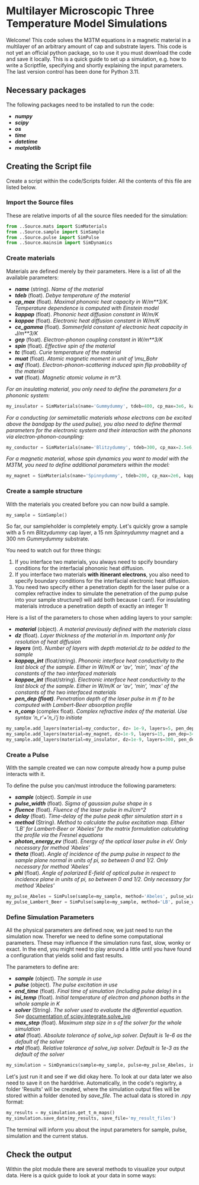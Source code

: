 # Multilayer Microscopic Three Temperature Model Simulations

Welcome! This code solves the M3TM equations in a magnetic material in a multilayer of an arbitrary amount of cap and substrate layers.
This code is not yet an official python package, so to use it you must download the code and save it locally.
This is a quick guide to set up a simulation, e.g. how to write a Scriptfile, specifying and shortly explaining the input parameters.
The last version control has been done for Python 3.11.

## Necessary packages
The following packages need to be installed to run the code:

- ***numpy***
- ***scipy***
- ***os***
- ***time***
- ***datetime***
- ***matplotlib***

## Creating the Script file
Create a script within the code/Scripts folder. All the contents of this file are listed below.

### Import the Source files
These are relative imports of all the source files needed for the simulation:

```python
from ..Source.mats import SimMaterials
from ..Source.sample import SimSample
from ..Source.pulse import SimPulse
from ..Source.mainsim import SimDynamics
```

### Create materials

Materials are defined merely by their parameters. Here is a list of all the available parameters:

- ***name*** (string).    _Name of the material_
- ***tdeb*** (float).     _Debye temperature of the material_
- ***cp_max*** (float).   _Maximal phononic heat capacity in W/m**3/K. Temperature dependence is computed with Einstein model_
- ***kappap*** (float).   _Phononic heat diffusion constant in W/m/K_
- ***kappae*** (float).   _Electronic heat diffusion constant in W/m/K_
- ***ce_gamma*** (float). _Sommerfeld constant of electronic heat capacity in J/m**3/K_
- ***gep*** (float).      _Electron-phonon coupling constant in W/m**3/K_
- ***spin*** (float).     _Effective spin of the material_
- ***tc*** (float).       _Curie temperature of the material_
- ***muat*** (float).     _Atomic magnetic moment in unit of \mu_Bohr_
- ***asf*** (float).      _Electron-phonon-scattering induced spin flip probability of the material_
- ***vat*** (float).      _Magnetic atomic volume in m^3._


_For an insulating material, you only need to define the parameters for a phononic system:_
```python
my_insulator = SimMaterials(name='Gummydummy', tdeb=400, cp_max=3e6, kappap=30.)
```

_For a conducting (or semimetallic materials whose electrons can be excited above the bandgap by the used pulse), you also need to define thermal parameters for the electronic system and their interaction with the phonons via electron-phonon-counpling:_
```python
my_conductor = SimMaterials(name='Blitzydummy', tdeb=300, cp_max=2.5e6, kappap=20., ce_gamma=100, kappae=100., gep=1e18)
```

_For a magnetic material, whose spin dynamics you want to model with the M3TM, you need to define additional parameters within the model:_
```python
my_magnet = SimMaterials(name='Spinnydummy', tdeb=200, cp_max=2e6, kappap=10., ce_gamma=75, kappae=150., gep=0.8e18, spin=2.5, vat=1e-28, tc=600., muat=5., asf=0.06)
```

### Create a sample structure

With the materials you created before you can now build a sample.

```python
my_sample = SimSample()
```

So far, our sampleholder is completely empty. Let's quickly grow a sample with a 5 nm _Blitzydummy_ cap layer, a 15 nm _Spinnydummy_ magnet and a 300 nm _Gummydummy_ substrate.

You need to watch out for three things:
1. If you interface two materials, you always need to spcify boundary conditions for the interfacial phononic heat diffusion.
2. If you interface two materials __with itinerant electrons__, you also need to specify boundary conditions for the interfacial electronic heat diffusion.
3. You need two specify either a penetration depth for the laser pulse or a complex refractive index to simulate the penetration of the pump pulse into your sample structure(I will add both because I can!). For insulating materials introduce a penetration depth of exactly an integer 1!

Here is a list of the parameters to chose when adding layers to your sample:
- ***material*** (object). _A material previously defined with the materials class_
- ***dz*** (float). _Layer thickness of the material in m. Important only for resolution of heat diffusion_
- ***layers*** (int). _Number of layers with depth material.dz to be added to the sample_
- ***kappap_int*** (float/string). _Phononic interface heat conductivity to the last block of the sample. Either in W/m/K or 'av', 'min', 'max' of the constants of the two interfaced materials_
- ***kappae_int*** (float/string). _Electronic interface heat conductivity to the last block of the sample. Either in W/m/K or 'av', 'min', 'max' of the constants of the two interfaced materials_
- ***pen_dep (float)***. _Penetration depth of the laser pulse in m if to be computed with Lambert-Beer absorption profile_
- ***n_comp*** (complex float). _Complex refractive index of the material. Use syntax 'n_r'+'n_i'j to initiate_

```python
my_sample.add_layers(material=my_conductor, dz= 1e-9, layers=5, pen_dep=7.5e-9, n_comp=2.8+8.45j)
my_sample.add_layers(material=my_magnet, dz=1e-9, layers=15, pen_dep=34e-9, n_comp=2.21+2.73j, kappae_int='max', kappap_int=1.)
my_sample.add_layers(material=my_insulator, dz=1e-9, layers=300, pen_dep=1, n_comp=1.97+0j, kappap_int='av')
```

### Create a Pulse

With the sample created we can now compute already how a pump pulse interacts with it.

To define the pulse you can/must introduce the following parameters:
- ***sample*** (object). _Sample in use_
- ***pulse_width*** (float). _Sigma of gaussian pulse shape in s_
- ***fluence*** (float). _Fluence of the laser pulse in mJ/cm^2_
- ***delay*** (float). _Time-delay of the pulse peak after simulation start in s_
- ***method*** (String). _Method to calculate the pulse excitation map. Either 'LB' for Lambert-Beer or 'Abeles' for the matrix formulation calculating the profile via the Fresnel equations_
- ***photon_energy_ev*** (float). _Energy of the optical laser pulse in eV. Only necessary for method 'Abeles'_
- ***theta*** (float). _Angle of incidence of the pump pulse in respect to the sample plane normal in units of pi, so between 0 and 1/2. Only necessary for method 'Abeles'_
- ***phi*** (float). _Angle of polarized E-field of optical pulse in respect to incidence plane in units of pi, so between 0 and 1/2. Only necessary for method 'Abeles'_

```python
my_pulse_Abeles = SimPulse(sample=my_sample, method='Abeles', pulse_width=20e-15, fluence=5., delay=0.5e-12, photon_energy_ev=1.55, theta=1/4, phi=1/3)
my_pulse_Lambert_Beer = SimPulse(sample=my_sample, method='LB', pulse_width=20e-15, fluence=5., delay=0.5e-12)
```

### Define Simulation Parameters

All the physical parameters are defined now, we just need to run the simulation now. Therefor we need to define some computational parameters. These may influence if the simulation runs fast, slow, wonky or exact. In the end, you might need to play around a little until you have found a configuration that yields solid and fast results.

The parameters to define are:
- ***sample*** (object). _The sample in use_
- ***pulse*** (object). _The pulse excitation in use_
- ***end_time*** (float). _Final time of simulation (including pulse delay) in s_
- ***ini_temp*** (float). _Initial temperature of electron and phonon baths in the whole sample in K_
- ***solver*** (String). _The solver used to evaluate the differential equation. See_ [documentation of scipy.integrate.solve_ivp](https://docs.scipy.org/doc/scipy/reference/generated/scipy.integrate.solve_ivp.html)
- ***max_step*** (float). _Maximum step size in s of the solver for the whole simulation_
- ***atol*** (float). _Absolute tolerance of solve_ivp solver. Default is 1e-6 as the default of the solver_
- ***rtol*** (float). _Relative tolerance of solve_ivp solver. Default is 1e-3 as the default of the solver_

```python
my_simulation = SimDynamics(sample=my_sample, pulse=my_pulse_Abeles, ini_temp=300., end_time=20e-12, solver='Radau', max_step=1e-13)
```

Let's just run it and see if we did okay here. To look at our data later we also need to save it on the harddrive. Automatically, in the code's regisrtry, a folder 'Results' will be created, where the simulation output files will be stored within a folder denoted by _save_file_. The actual data is stored in .npy format:
```python
my_results = my_simulation.get_t_m_maps()
my_simulation.save_data(my_results, save_file='my_result_files')
```

The terminal will inform you about the input parameters for sample, pulse, simulation and the current status.

## Check the output
Within the plot module there are several methods to visualize your output data. Here is a quick guide to look at your data in some ways:
